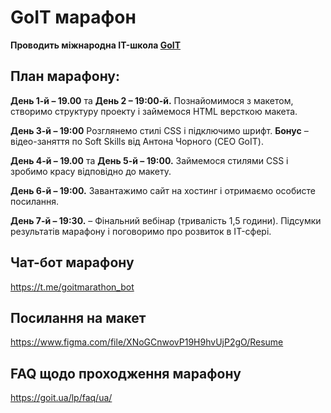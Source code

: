 # GoIT марафон
**Проводить міжнародна IT-школа [GoIT](https://goit.ua/?lang=uk)**

## План марафону:
**День 1-й – 19.00** та **День 2 – 19:00-й.** Познайомимося з макетом, створимо структуру проекту і займемося HTML версткою макета.

**День 3-й – 19:00** Розглянемо стилі CSS і підключимо шрифт. **Бонус** – відео-заняття по Soft Skills від Антона Чорного (CEO GoIT).

**День 4-й – 19.00** та **День 5-й – 19:00.** Займемося стилями CSS і зробимо красу відповідно до макету.

**День 6-й – 19:00.** Завантажимо сайт на хостинг і отримаємо особисте посилання.

**День 7-й – 19:30.** – Фінальний вебінар (тривалість 1,5 години). Підсумки результатів марафону і поговоримо про розвиток в IT-сфері.

## Чат-бот марафону
https://t.me/goitmarathon_bot

## Посилання на макет
https://www.figma.com/file/XNoGCnwovP19H9hvUjP2gO/Resume

## FAQ щодо проходження марафону
https://goit.ua/lp/faq/ua/